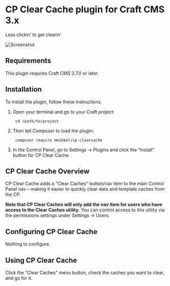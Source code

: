 # CP Clear Cache plugin for Craft CMS 3.x

Less clickin’ to get clearin’

![Screenshot](http://g.recordit.co/zZFb0rS7i0.gif)

## Requirements

This plugin requires Craft CMS 3.7.0 or later.

## Installation

To install the plugin, follow these instructions.

1. Open your terminal and go to your Craft project:

        cd /path/to/project

2. Then tell Composer to load the plugin:

        composer require mmikkel/cp-clearcache

3. In the Control Panel, go to Settings → Plugins and click the “Install” button for CP Clear Cache.

## CP Clear Cache Overview

CP Clear Cache adds a "Clear Caches" button/nav item to the main Control Panel nav – making it easier to quickly clear data and template caches from the CP.  

**Note that CP Clear Caches will only add the nav item for users who have access to the Clear Caches utility.** You can control access to this utility via the permissions settings under Settings -> Users.  

## Configuring CP Clear Cache

Nothing to configure.

## Using CP Clear Cache

Click the "Clear Caches" menu button, check the caches you want to clear, and go for it.
